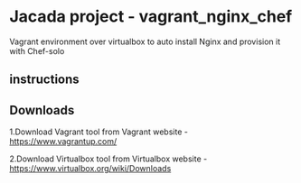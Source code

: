 # Jacada project - vagrant_nginx_chef
Vagrant environment over virtualbox to auto install Nginx and provision it with Chef-solo

instructions
---

Downloads
---

1.Download Vagrant tool from Vagrant website - https://www.vagrantup.com/

2.Download Virtualbox tool from Virtualbox website - https://www.virtualbox.org/wiki/Downloads  
